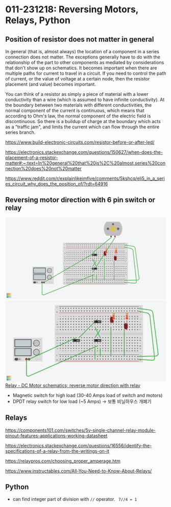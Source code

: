 # 011-231218: Reversing Motors, Relays, Python

## Position of resistor does not matter in general
In general (that is, almost always) the location of a component in a series connection does not matter.  The exceptions generally have to do with the relationship of the part to other components as mediated by considerations that don't show up on schematics. It becomes important when there are multiple paths for current to travel in a circuit. If you need to control the path of current, or the value of voltage at a certain node, then the resistor placement (and value) becomes important.

You can think of a resistor as simply a piece of material with a lower conductivity than a wire (which is assumed to have infinite conductivity). At the boundary between two materials with different conductivities, the normal component of the current is continuous, which means that according to Ohm's law, the normal component of the electric field is discontinuous. So there is a buildup of charge at the boundary which acts as a "traffic jam", and limits the current which can flow through the entire series branch.

https://www.build-electronic-circuits.com/resistor-before-or-after-led/

https://electronics.stackexchange.com/questions/150627/when-does-the-placement-of-a-resistor-matter#:~:text=In%20general%20that%20is%2C%20almost,series%20connection%20does%20not%20matter

https://www.reddit.com/r/explainlikeimfive/comments/5kshcq/eli5_in_a_series_circuit_why_does_the_position_of/?rdt=64916


## Reversing motor direction with 6 pin switch or relay
![Reversing motor with 6 pin switch](../../assets/reverse-motor-6-pin-switch.png)
![Reversing motor with 6 pin swith + on off switch](../../assets/reverse-motor-6-pin-switch_withonoffswitch.png)
[Relay - DC Motor schematics; reverse motor direction with relay](../../kicad/reversing_motor_direction)

- Magnetic switch for high load (30-40 Amps load of switch and motors)
- DPDT relay switch for low load (~5 Amps) -> 보통 비닐하우스 개폐기


## Relays
https://components101.com/switches/5v-single-channel-relay-module-pinout-features-applications-working-datasheet

https://electronics.stackexchange.com/questions/16556/identify-the-specifications-of-a-relay-from-the-writings-on-it

https://relaypros.com/choosing_proper_amperage.htm

https://www.instructables.com/All-You-Need-to-Know-About-Relays/

## Python
- can find integer part of division with `//` operator. ` 7//4 = 1`